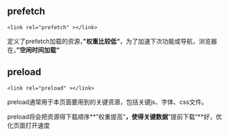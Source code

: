 ## prefetch

```
<link rel="prefetch" ></link>
```

定义了prefetch加载的资源，**”权重比较低“**，为了加速下次功能或导航，浏览器在，**”空闲时间加载“**



## preload

```
<link rel="preload" ></link>
```

preload通常用于本页面要用到的关键资源，包括关键js、字体、css文件。

preload将会把资源得下载顺序**”权重提高“**，使得关键数据**”提前下载“**好，优化页面打开速度



